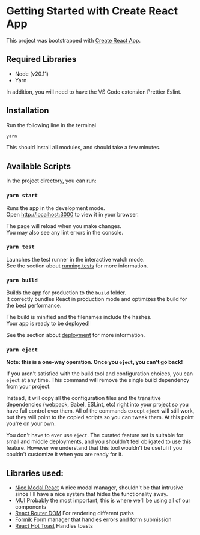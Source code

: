 # Getting Started with Create React App

This project was bootstrapped with [Create React App](https://github.com/facebook/create-react-app).

## Required Libraries

- Node (v20.11)
- Yarn

In addition, you will need to have the VS Code extension Prettier Eslint.

## Installation

Run the following line in the terminal

```bash
yarn
```

This should install all modules, and should take a few minutes.

## Available Scripts

In the project directory, you can run:

### `yarn start`

Runs the app in the development mode.\
Open [http://localhost:3000](http://localhost:3000) to view it in your browser.

The page will reload when you make changes.\
You may also see any lint errors in the console.

### `yarn test`

Launches the test runner in the interactive watch mode.\
See the section about [running tests](https://facebook.github.io/create-react-app/docs/running-tests) for more information.

### `yarn build`

Builds the app for production to the `build` folder.\
It correctly bundles React in production mode and optimizes the build for the best performance.

The build is minified and the filenames include the hashes.\
Your app is ready to be deployed!

See the section about [deployment](https://facebook.github.io/create-react-app/docs/deployment) for more information.

### `yarn eject`

**Note: this is a one-way operation. Once you `eject`, you can't go back!**

If you aren't satisfied with the build tool and configuration choices, you can `eject` at any time. This command will remove the single build dependency from your project.

Instead, it will copy all the configuration files and the transitive dependencies (webpack, Babel, ESLint, etc) right into your project so you have full control over them. All of the commands except `eject` will still work, but they will point to the copied scripts so you can tweak them. At this point you're on your own.

You don't have to ever use `eject`. The curated feature set is suitable for small and middle deployments, and you shouldn't feel obligated to use this feature. However we understand that this tool wouldn't be useful if you couldn't customize it when you are ready for it.

## Libraries used:

- [Nice Modal React](https://github.com/eBay/nice-modal-react)
  A nice modal manager, shouldn't be that intrusive since I'll have a nice system that hides the functionality away.
- [MUI](https://mui.com/material-ui/getting-started/)
  Probably the most important, this is where we'll be using all of our components
- [React Router DOM](https://reactrouter.com/en/main)
  For rendering different paths
- [Formik](https://formik.org/docs/overview)
  Form manager that handles errors and form submission
- [React Hot Toast](https://react-hot-toast.com/docs/toaster)
  Handles toasts

